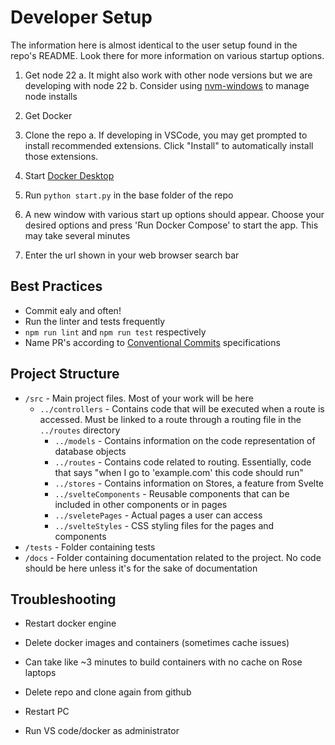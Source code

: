 # Developer Setup

The information here is almost identical to the user setup found in the repo's README. Look there for more information on various startup options.

1. Get node 22
    a. It might also work with other node versions but we are developing with node 22
    b. Consider using [nvm-windows](https://github.com/coreybutler/nvm-windows) to manage node installs
2. Get Docker

3. Clone the repo
   a. If developing in VSCode, you may get prompted to install recommended extensions. Click "Install" to automatically install those extensions.

4. Start [Docker Desktop](https://www.docker.com/)

5. Run `python start.py` in the base folder of the repo

6. A new window with various start up options should appear. Choose your desired options and press 'Run Docker Compose' to start the app. This may take several minutes

7. Enter the url shown in your web browser search bar

## Best Practices

- Commit ealy and often!
- Run the linter and tests frequently
- `npm run lint` and `npm run test` respectively
- Name PR's according to [Conventional Commits](https://www.conventionalcommits.org/en/v1.0.0/) specifications

## Project Structure

- `/src` - Main project files. Most of your work will be here
  - `../controllers` - Contains code that will be executed when a route is accessed. Must be linked to a route through a routing file in the `../routes` directory
    - `../models` - Contains information on the code representation of database objects
    - `../routes` - Contains code related to routing. Essentially, code that says "when I go to 'example.com' this code should run"
    - `../stores` - Contains information on Stores, a feature from Svelte
    - `../svelteComponents` - Reusable components that can be included in other components or in pages
    - `../sveletePages` - Actual pages a user can access
    - `../svelteStyles` - CSS styling files for the pages and components
- `/tests` - Folder containing tests
- `/docs` - Folder containing documentation related to the project. No code should be here unless it's for the sake of documentation

## Troubleshooting

- Restart docker engine

- Delete docker images and containers (sometimes cache issues)

- Can take like ~3 minutes to build containers with no cache on Rose laptops

- Delete repo and clone again from github

- Restart PC

- Run VS code/docker as administrator
